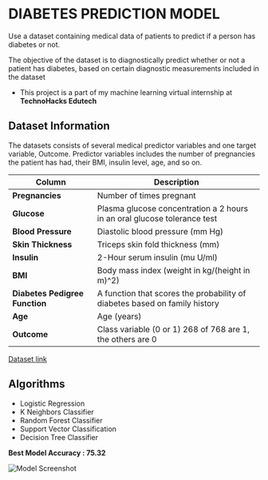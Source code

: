 # DIABETES PREDICTION MODEL
Use a dataset containing medical data of patients to predict if a person has diabetes or not.

The objective of the dataset is to diagnostically predict whether or not a patient has diabetes, based on certain diagnostic measurements included in the dataset

* This project is a part of my machine learning virtual internship at **TechnoHacks Edutech**

## Dataset Information
The datasets consists of several medical predictor variables and one target variable, Outcome. Predictor variables includes the number of pregnancies the patient has had, their BMI, insulin level, age, and so on.


| Column            |  Description            |
|-------------------|-------------------------|
| **Pregnancies**   |  Number of times pregnant  |
| **Glucose**   | Plasma glucose concentration a 2 hours in an oral glucose tolerance test   |
| **Blood Pressure**   | Diastolic blood pressure (mm Hg)   |
| **Skin Thickness**   | Triceps skin fold thickness (mm)  |
| **Insulin**   | 2-Hour serum insulin (mu U/ml)   |
| **BMI**   |  Body mass index (weight in kg/(height in m)^2)  |
| **Diabetes Pedigree Function**   | A function that scores the probability of diabetes based on family history  |
| **Age**   | Age (years)   | 
| **Outcome**   | Class variable (0 or 1) 268 of 768 are 1, the others are 0   |

[Dataset link](https://www.kaggle.com/datasets/uciml/pima-indians-diabetes-database)

## Algorithms
* Logistic Regression
* K Neighbors Classifier
* Random Forest Classifier
* Support Vector Classification
* Decision Tree Classifier

**Best Model Accuracy : 75.32**  

![Model Screenshot](https://drive.google.com/uc?id=1HV13p4DW7rC5FjVRyzXybr2MMFBaS4qf)
